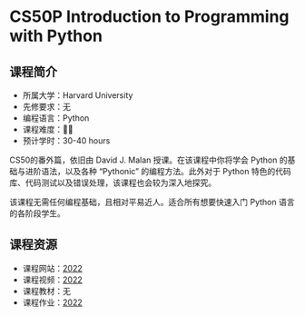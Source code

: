 # CS50P Introduction to Programming with Python

## 课程简介

- 所属大学：Harvard University
- 先修要求：无
- 编程语言：Python
- 课程难度：🌟🌟
- 预计学时：30-40 hours

CS50的番外篇，依旧由 David J. Malan 授课。在该课程中你将学会 Python 的基础与进阶语法，以及各种 “Pythonic” 的编程方法。此外对于 Python 特色的代码库、代码测试以及错误处理，该课程也会较为深入地探究。

该课程无需任何编程基础，且相对平易近人。适合所有想要快速入门 Python 语言的各阶段学生。

## 课程资源

- 课程网站：[2022](https://cs50.harvard.edu/python/2022/)
- 课程视频：[2022](https://www.bilibili.com/video/BV1z5411X7wX)
- 课程教材：无
- 课程作业：[2022](https://cs50.harvard.edu/python/2022/)
